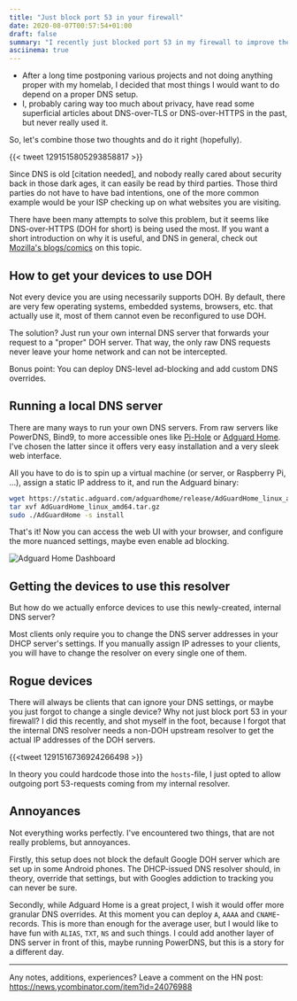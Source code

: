 ```yaml
---
title: "Just block port 53 in your firewall"
date: 2020-08-07T00:57:54+01:00
draft: false
summary: "I recently just blocked port 53 in my firewall to improve the privacy in my home network"
asciinema: true
---
```


- After a long time postponing various projects and not doing anything proper with my homelab, I decided that most things I would want to do depend on a proper DNS setup.
- I, probably caring way too much about privacy, have read some superficial articles about DNS-over-TLS or DNS-over-HTTPS in the past, but never really used it.

So, let's combine those two thoughts and do it right (hopefully).

{{< tweet 1291515805293858817 >}}

Since DNS is old [citation needed], and nobody really cared about security back in those dark ages, it can easily be read by third parties. Those third parties do not have to have bad intentions, one of the more common example would be your ISP checking up on what websites you are visiting.

There have been many attempts to solve this problem, but it seems like DNS-over-HTTPS (DOH for short) is being used the most. If you want a short introduction on why it is useful, and DNS in general, check out [Mozilla's blogs/comics](https://hacks.mozilla.org/2018/05/a-cartoon-intro-to-dns-over-https/) on this topic.

## How to get your devices to use DOH

Not every device you are using necessarily supports DOH. By default, there are very few operating systems, embedded systems, browsers, etc. that actually use it, most of them cannot even be reconfigured to use DOH.

The solution? Just run your own internal DNS server that forwards your request to a "proper" DOH server. That way, the only raw DNS requests never leave your home network and can not be intercepted.

Bonus point: You can deploy DNS-level ad-blocking and add custom DNS overrides.

## Running a local DNS server

There are many ways to run your own DNS servers. From raw servers like PowerDNS, Bind9, to more accessible ones like [Pi-Hole](https://github.com/pi-hole/pi-hole) or [Adguard Home](https://github.com/AdguardTeam/AdGuardHome). I've chosen the latter since it offers very easy installation and a very sleek web interface.

All you have to do is to spin up a virtual machine (or server, or Raspberry Pi, ...), assign a static IP address to it, and run the Adguard binary:

```bash
wget https://static.adguard.com/adguardhome/release/AdGuardHome_linux_amd64.tar.gz
tar xvf AdGuardHome_linux_amd64.tar.gz
sudo ./AdGuardHome -s install
```

That's it! Now you can access the web UI with your browser, and configure the more nuanced settings, maybe even enable ad blocking. 

![Adguard Home Dashboard](/images/adguard.png)

## Getting the devices to use this resolver

But how do we actually enforce devices to use this newly-created, internal DNS server?

Most clients only require you to change the DNS server addresses in your DHCP server's settings. If you manually assign IP adresses to your clients, you will have to change the resolver on every single one of them.

## Rogue devices

There will always be clients that can ignore your DNS settings, or maybe you just forgot to change a single device? Why not just block port 53 in your firewall? I did this recently, and shot myself in the foot, because I forgot that the internal DNS resolver needs a non-DOH upstream resolver to get the actual IP addresses of the DOH servers.

{{<tweet 1291516736924266498 >}}

In theory you could hardcode those into the ```hosts```-file, I just opted to allow outgoing port 53-requests coming from my internal resolver.

## Annoyances

Not everything works perfectly. I've encountered two things, that are not really problems, but annoyances.

Firstly, this setup does not block the default Google DOH server which are set up in some Android phones. The DHCP-issued DNS resolver should, in theory, override that settings, but with Googles addiction to tracking you can never be sure.

Secondly, while Adguard Home is a great project, I wish it would offer more granular DNS overrides. At this moment you can deploy ```A```, ```AAAA``` and ```CNAME```-records. This is more than enough for the average user, but I would like to have fun with ```ALIAS```, ```TXT```, ```NS``` and such things. I could add another layer of DNS server in front of this, maybe running PowerDNS, but this is a story for a different day.

___

Any notes, additions, experiences? Leave a comment on the HN post: https://news.ycombinator.com/item?id=24076988